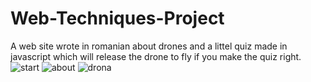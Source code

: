 # Web-Techniques-Project
A web site wrote in romanian about drones and a littel quiz made in javascript which will release the drone to fly if you make the quiz right.
![start](https://user-images.githubusercontent.com/48496260/75116601-c9cae800-5672-11ea-8491-69358e91a7cf.png)
![about](https://user-images.githubusercontent.com/48496260/75116603-cd5e6f00-5672-11ea-8b7f-973ac5adacf5.png)
![drona](https://user-images.githubusercontent.com/48496260/75116604-cf283280-5672-11ea-8eaa-ecd9c952359e.png)
